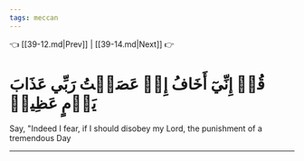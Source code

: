 ```yaml
---
tags: meccan
---
```


👈 [[39-12.md|Prev]] | [[39-14.md|Next]] 👉

# قُلۡ إِنِّيٓ أَخَافُ إِنۡ عَصَيۡتُ رَبِّي عَذَابَ يَوۡمٍ عَظِيمٖ

Say, "Indeed I fear, if I should disobey my Lord, the punishment of a tremendous Day

---

